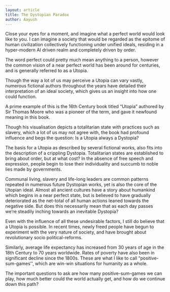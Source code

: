 ```yaml
---
layout: article
title: The Dystopian Paradox
author: Aayush
---
```


Close your eyes for a moment, and imagine what a perfect world would look like to you. I can imagine a society that would be regarded as the epitome of human civilization collectively functioning under unified ideals, residing in a hyper-modern AI driven realm and completely driven by order. 

The word perfect could pretty much mean anything to a person, however the common vision of a near perfect world has been around for centuries, and is generally referred to as a Utopia. 

Though the way a lot of us may perceive a Utopia can vary vastly, numerous fictional authors throughout the years have detailed their interpretation of an ideal society, which gives us an insight into how one could function.

A prime example of this is the 16th Century book titled “Utopia” authored by Sir Thomas Moore who was a pioneer of the term, and gave it newfound meaning in this book.

Though his visualisation depicts a totalitarian state with practices such as slavery, which a lot of us may not agree with, the book had profound influence and begs the question: Is a Utopia always a Dystopia?

The basis for a Utopia as described by several fictional works, also fits into the description of a crippling Dystopia. Totalitarian states are established to bring about order, but at what cost? In the absence of free speech and expression, people begin to lose their individuality and succumb to noble lies made by governments. 

Communal living, slavery and life-long leaders are common patterns repeated in numerous future Dystopian works, yet is also the core of the Utopian ideal. Almost all ancient cultures have a story about humankind which begins in a near perfect state, but is believed to have gradually deteriorated as the net-total of all human actions leaned towards the negative side. But does this necessarily mean that as each day passes we’re steadily inching towards an inevitable Dystopia?

Even with the influence of all these undesirable factors, I still do believe that a Utopia is possible. In recent times, newly freed people have begun to experiment with the very nature of society, and have brought about revolutionary socio political-reforms. 

Similarly, average life expectancy has increased from 30 years of age in the 18th Century to 70 years worldwide. Rates of poverty have also been in significant decline since the 1800s. These are what I like to call “positive-sum-games'', which are win-win situations for humanity as a whole. 

The important questions to ask are how many positive-sum-games we can play, how much better could the world actually get, and how do we continue down this path?